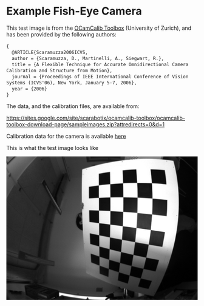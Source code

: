 # Example Fish-Eye Camera

This test image is from the [OCamCalib Toolbox](https://sites.google.com/site/scarabotix/ocamcalib-toolbox/ocamcalib-toolbox-download-page) (University of Zurich), and has been provided by the following authors:

```
{
  @ARTICLE{Scaramuzza2006ICVS,
  author = {Scaramuzza, D., Martinelli, A., Siegwart, R.},
  title = {A Flexible Technique for Accurate Omnidirectional Camera Calibration and Structure from Motion},
  journal = {Proceedings of IEEE International Conference of Vision Systems (ICVS'06), New York, January 5-7, 2006},
  year = {2006}
}
```

The data, and the calibration files, are available from:

https://sites.google.com/site/scarabotix/ocamcalib-toolbox/ocamcalib-toolbox-download-page/sampleimages.zip?attredirects=0&d=1

Calibration data for the camera is available [here](./calib_results_fisheye.txt)

This is what the test image looks like

![](./test_fisheye.jpg)
